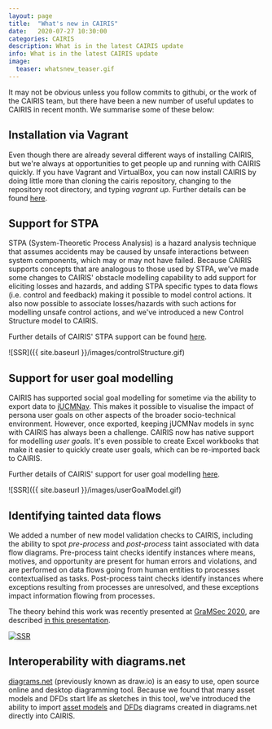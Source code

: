 ```yaml
---
layout: page
title:  "What's new in CAIRIS"
date:   2020-07-27 10:30:00
categories: CAIRIS
description: What is in the latest CAIRIS update
info: What is in the latest CAIRIS update
image:
  teaser: whatsnew_teaser.gif
---
```


It may not be obvious unless you follow commits to githubi, or the work of the CAIRIS team, but there have been a new number of useful updates to CAIRIS in recent month.  We summarise some of these below:

## Installation via Vagrant ##

Even though there are already several different ways of installing CAIRIS, but we're always at opportunities to get people up and running with CAIRIS quickly.  If you have Vagrant and VirtualBox, you can now install CAIRIS by doing little more than cloning the cairis repository, changing to the repository root directory, and typing *vagrant up*.  Further details can be found [here](https://cairis.readthedocs.io/en/latest/install.html#installation-via-vagrant).

## Support for STPA ##

STPA (System-Theoretic Process Analysis) is a hazard analysis technique that assumes accidents may be caused by unsafe interactions between system components, which may or may not have failed.  Because CAIRIS supports concepts that are analogous to those used by STPA, we've made some changes to CAIRIS' obstacle modelling capability to add support for eliciting losses and hazards, and adding STPA specific types to data flows (i.e. control and feedback) making it possible to model control actions.  It also now possible to associate losses/hazards with such actions for modelling unsafe control actions, and we've introduced a new Control Structure model to CAIRIS.  

Further details of CAIRIS' STPA support can be found [here](https://cairis.readthedocs.io/en/latest/stpa.html#using-cairis-as-tool-support-for-stpa).

![SSR]({{ site.baseurl }}/images/controlStructure.gif)

## Support for user goal modelling ##

CAIRIS has supported social goal modelling for sometime via the ability to export data to [jUCMNav](http://jucmnav.softwareengineering.ca/foswiki/ProjetSEG).  This makes it possible to visualise the impact of persona user goals on other aspects of the broader socio-technical environment.  However, once exported, keeping jUCMNav models in sync with CAIRIS has always been a challenge.  CAIRIS now has native support for modelling *user goals*.  It's even possible to create Excel workbooks that make it easier to quickly create user goals, which can be re-imported back to CAIRIS.  

Further details of CAIRIS' support for user goal modelling [here](https://cairis.readthedocs.io/en/latest/usergoals.html#user-goals-and-user-goal-models).


![SSR]({{ site.baseurl }}/images/userGoalModel.gif)

## Identifying tainted data flows ## 

We added a number of new model validation checks to CAIRIS, including the ability to spot *pre-process* and *post-process* taint associated with data flow diagrams.  Pre-process taint checks identify instances where means, motives, and opportunity are present for human errors and violations, and are performed on data flows going from human entities to processes contextualised as tasks.  Post-process taint checks identify instances where exceptions resulting from processes are unresolved, and these exceptions impact information flowing from processes.

The theory behind this work was recently presented at [GraMSec 2020](https://gramsec.uni.lu), are described [in this presentation](https://www.youtube.com/watch?v=lN3ynhY4xUM&t).

[![SSR](http://img.youtube.com/vi/lN3ynhY4xUM/0.jpg)](http://www.youtube.com/watch?v=lN3ynhY4xUM "GraMSec 2020 talk")

## Interoperability with diagrams.net ##

[diagrams.net](https://diagrams.net) (previously known as draw.io) is an easy to use, open source online and desktop diagramming tool.  Because we found that many asset models and DFDs start life as sketches in this tool, we've introduced the ability to import [asset models](https://cairis.readthedocs.io/en/latest/assets.html#asset-modelling-with-diagrams-net) and [DFDs](https://cairis.readthedocs.io/en/latest/threats_tm.html#modelling-dfds-with-diagrams-net) diagrams created in diagrams.net directly into CAIRIS.

